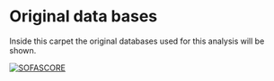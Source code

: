 # Original data bases #

Inside this carpet the original databases used for this analysis will be shown.


[![SOFASCORE](https://play-lh.googleusercontent.com/ioue-6Mk6Gsin6zqeGilTVKlwk4sa8tZtzlsVDKYa3ZcvCjWgem-4noASh1Hms6GQAQ=w480-h960-rw)](https://www.sofascore.com/es/)


